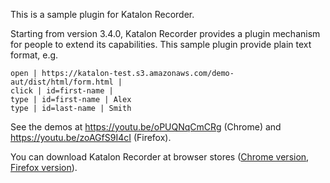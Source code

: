 This is a sample plugin for Katalon Recorder.

Starting from version 3.4.0, Katalon Recorder provides a plugin mechanism for people to extend its capabilities. This sample plugin provide plain text format, e.g.

```
open | https://katalon-test.s3.amazonaws.com/demo-aut/dist/html/form.html |
click | id=first-name |
type | id=first-name | Alex
type | id=last-name | Smith
```

See the demos at https://youtu.be/oPUQNqCmCRg (Chrome) and https://youtu.be/zoAGfS9I4cI (Firefox).

You can download Katalon Recorder at browser stores ([Chrome version](https://chrome.google.com/webstore/detail/katalon-recorder-selenium/ljdobmomdgdljniojadhoplhkpialdid), [Firefox version](https://addons.mozilla.org/en-US/firefox/addon/katalon-automation-record/)).
